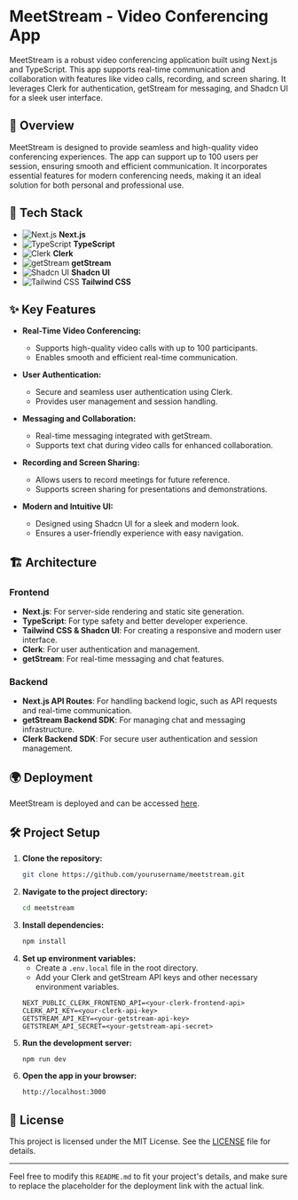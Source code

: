 # MeetStream - Video Conferencing App

MeetStream is a robust video conferencing application built using Next.js and TypeScript. This app supports real-time communication and collaboration with features like video calls, recording, and screen sharing. It leverages Clerk for authentication, getStream for messaging, and Shadcn UI for a sleek user interface.

## 🌟 Overview

MeetStream is designed to provide seamless and high-quality video conferencing experiences. The app can support up to 100 users per session, ensuring smooth and efficient communication. It incorporates essential features for modern conferencing needs, making it an ideal solution for both personal and professional use.

## 🚀 Tech Stack

- ![Next.js](https://img.shields.io/badge/-Next.js-000000?style=flat&logo=next.js&logoColor=white) **Next.js**
- ![TypeScript](https://img.shields.io/badge/-TypeScript-007ACC?style=flat&logo=typescript&logoColor=white) **TypeScript**
- ![Clerk](https://img.shields.io/badge/-Clerk-000000?style=flat&logo=clerk&logoColor=white) **Clerk**
- ![getStream](https://img.shields.io/badge/-getStream-00BFFF?style=flat&logo=stream&logoColor=white) **getStream**
- ![Shadcn UI](https://img.shields.io/badge/-Shadcn%20UI-FFFFFF?style=flat) **Shadcn UI**
- ![Tailwind CSS](https://img.shields.io/badge/-Tailwind%20CSS-38B2AC?style=flat&logo=tailwind-css&logoColor=white) **Tailwind CSS**

## ✨ Key Features

- **Real-Time Video Conferencing:**
  - Supports high-quality video calls with up to 100 participants.
  - Enables smooth and efficient real-time communication.

- **User Authentication:**
  - Secure and seamless user authentication using Clerk.
  - Provides user management and session handling.

- **Messaging and Collaboration:**
  - Real-time messaging integrated with getStream.
  - Supports text chat during video calls for enhanced collaboration.

- **Recording and Screen Sharing:**
  - Allows users to record meetings for future reference.
  - Supports screen sharing for presentations and demonstrations.

- **Modern and Intuitive UI:**
  - Designed using Shadcn UI for a sleek and modern look.
  - Ensures a user-friendly experience with easy navigation.

## 🏗️ Architecture

### Frontend

- **Next.js**: For server-side rendering and static site generation.
- **TypeScript**: For type safety and better developer experience.
- **Tailwind CSS & Shadcn UI**: For creating a responsive and modern user interface.
- **Clerk**: For user authentication and management.
- **getStream**: For real-time messaging and chat features.

### Backend

- **Next.js API Routes**: For handling backend logic, such as API requests and real-time communication.
- **getStream Backend SDK**: For managing chat and messaging infrastructure.
- **Clerk Backend SDK**: For secure user authentication and session management.

## 🌍 Deployment

MeetStream is deployed and can be accessed [here](your-deployment-link).

## 🛠️ Project Setup

1. **Clone the repository:**
    ```bash
    git clone https://github.com/yourusername/meetstream.git
    ```
2. **Navigate to the project directory:**
    ```bash
    cd meetstream
    ```
3. **Install dependencies:**
    ```bash
    npm install
    ```
4. **Set up environment variables:**
    - Create a `.env.local` file in the root directory.
    - Add your Clerk and getStream API keys and other necessary environment variables.
    ```env
    NEXT_PUBLIC_CLERK_FRONTEND_API=<your-clerk-frontend-api>
    CLERK_API_KEY=<your-clerk-api-key>
    GETSTREAM_API_KEY=<your-getstream-api-key>
    GETSTREAM_API_SECRET=<your-getstream-api-secret>
    ```
5. **Run the development server:**
    ```bash
    npm run dev
    ```
6. **Open the app in your browser:**
    ```bash
    http://localhost:3000
    ```

## 📜 License

This project is licensed under the MIT License. See the [LICENSE](LICENSE) file for details.

---

Feel free to modify this `README.md` to fit your project's details, and make sure to replace the placeholder for the deployment link with the actual link.
